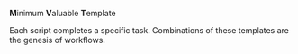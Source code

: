**M**inimum **V**aluable **T**emplate  

Each script completes a specific task. Combinations of these templates are the genesis of workflows.  
